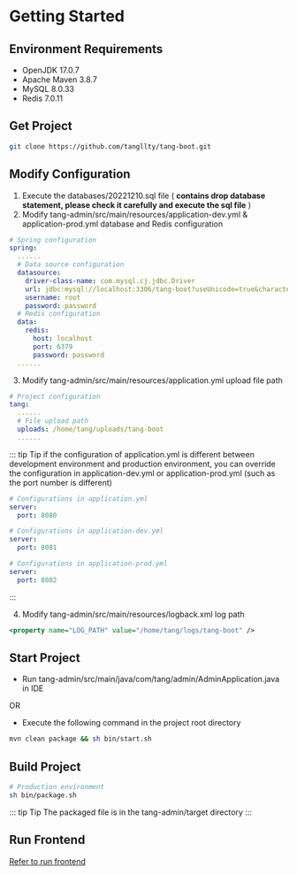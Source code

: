 # Getting Started

## Environment Requirements

* OpenJDK 17.0.7
* Apache Maven 3.8.7
* MySQL 8.0.33
* Redis 7.0.11

## Get Project

```bash
git clone https://github.com/tangllty/tang-boot.git
```

## Modify Configuration

1. Execute the databases/20221210.sql file ( **contains drop database statement, please check it carefully and execute the sql file** )
2. Modify tang-admin/src/main/resources/application-dev.yml & application-prod.yml database and Redis configuration

```yaml
# Spring configuration
spring:
  ......
  # Data source configuration
  datasource:
    driver-class-name: com.mysql.cj.jdbc.Driver
    url: jdbc:mysql://localhost:3306/tang-boot?useUnicode=true&characterEncoding=utf8&zeroDateTimeBehavior=convertToNull&useSSL=true&serverTimezone=GMT%2B8
    username: root
    password: password
  # Redis configuration
  data:
    redis:
      host: localhost
      port: 6379
      password: password
  ......
```

3. Modify tang-admin/src/main/resources/application.yml upload file path

```yaml
# Project configuration
tang:
  ......
  # File upload path
  uploads: /home/tang/uploads/tang-boot
  ......
```

::: tip Tip
if the configuration of application.yml is different between development environment and production environment, you can override the configuration in application-dev.yml or application-prod.yml (such as the port number is different)
```yaml
# Configurations in application.yml
server:
  port: 8080

# Configurations in application-dev.yml
server:
  port: 8081

# Configurations in application-prod.yml
server:
  port: 8082
```
:::

4. Modify tang-admin/src/main/resources/logback.xml log path

```xml
<property name="LOG_PATH" value="/home/tang/logs/tang-boot" />
```

## Start Project

* Run tang-admin/src/main/java/com/tang/admin/AdminApplication.java in IDE

OR

* Execute the following command in the project root directory

```bash
mvn clean package && sh bin/start.sh
```

## Build Project

```bash
# Production environment
sh bin/package.sh
```

::: tip Tip
The packaged file is in the tang-admin/target directory
:::

## Run Frontend

[Refer to run frontend](/en/tang-vue/getting-started.md)
